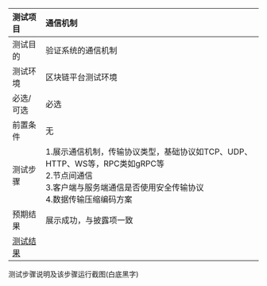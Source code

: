 |  测试项目   | 通信机制 |
|  :----  | :----  |
| 测试目的  | 验证系统的通信机制 |
| 测试环境  | 区块链平台测试环境 |
| 必选/可选 | 必选 | 
| 前置条件 | 无 | 
| 测试步骤 | 1.展示通信机制，传输协议类型，基础协议如TCP、UDP、HTTP、WS等，RPC类如gRPC等<br> 2.节点间通信<br>3.客户端与服务端通信是否使用安全传输协议<br> 4.数据传输压缩编码方案 | 
| 预期结果 | 展示成功，与披露项一致 | 
| [测试结果](result.md) |  | 

测试步骤说明及该步骤运行截图(白底黑字)

